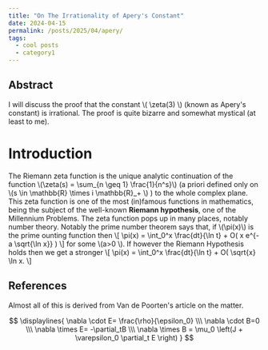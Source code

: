 ```yaml
---
title: "On The Irrationality of Apery's Constant"
date: 2024-04-15
permalink: /posts/2025/04/apery/
tags:
  - cool posts
  - category1
---
```


Abstract
-----
I will discuss the proof that the constant \\( \zeta(3) \\) (known as Apery's constant) is irrational. The proof is quite bizarre and somewhat mystical (at least to me).

Introduction
=====
The Riemann zeta function is the unique analytic continuation of the function \\(\zeta(s) = \sum_\{n \geq 1\} \frac{1}{n^s}\\) (a priori defined only on \\(s \in \mathbb{R} \times i \mathbb{R}_+ \\) ) to the whole complex plane. This zeta function is one of the most (in)famous functions in mathematics, being the subject of the well-known **Riemann hypothesis**, one of the Millennium Problems. The zeta function pops up in many places, notably number theory. Notably the prime number theorem says that, if \\(\pi(x)\\) is the prime ounting function then \\[ \pi(x) = \int_0^x \frac{dt}{\ln t} + O( x e^{-a \sqrt{\ln x}} ) \\] for some \\(a>0 \\). If however the Riemann Hypothesis holds then we get a stronger \\[ \pi(x) = \int_0^x \frac{dt}{\ln t} + O( \sqrt{x} \ln x. \\]

References
-----
Almost all of this is derived from Van de Poorten's article on the matter. 

$$
\displaylines{
\nabla \cdot E= \frac{\rho}{\epsilon_0} \\\
\nabla \cdot B=0 \\\
\nabla \times E= -\partial_tB \\\
\nabla \times B  = \mu_0 \left(J + \varepsilon_0 \partial_t E \right)
}
$$
